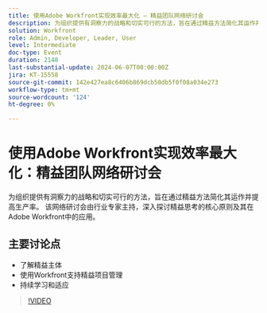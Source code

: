 ```yaml
---
title: 使用Adobe Workfront实现效率最大化 — 精益团队网络研讨会
description: 为组织提供有洞察力的战略和切实可行的方法，旨在通过精益方法简化其运作并提高生产率。 由行业专家主办的网络研讨会深入探讨了精益思维的核心原则及其在Adobe Workfront中的应用。关键讨论点 — 了解精益主体​使用Workfront支持精益项目管理持续学习和适应
solution: Workfront
role: Admin, Developer, Leader, User
level: Intermediate
doc-type: Event
duration: 2148
last-substantial-update: 2024-06-07T00:00:00Z
jira: KT-15558
source-git-commit: 142e427ea8c6406b869dcb50db5f0f08a034e273
workflow-type: tm+mt
source-wordcount: '124'
ht-degree: 0%

---
```



# 使用Adobe Workfront实现效率最大化：精益团队网络研讨会

为组织提供有洞察力的战略和切实可行的方法，旨在通过精益方法简化其运作并提高生产率。 该网络研讨会由行业专家主持，深入探讨精益思考的核心原则及其在Adobe Workfront中的应用。

## 主要讨论点

* 了解精益主体
* 使用Workfront支持精益项目管理
* 持续学习和适应

>[!VIDEO](https://video.tv.adobe.com/v/3429287/?learn=on)
